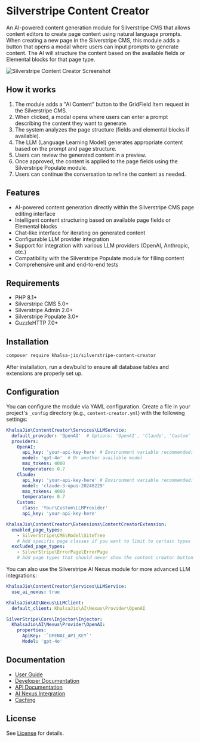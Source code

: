 # Silverstripe Content Creator

An AI-powered content generation module for Silverstripe CMS that allows content editors to create page content using natural language prompts. When creating a new page in the Silverstripe CMS, this module adds a button that opens a modal where users can input prompts to generate content. The AI will structure the content based on the available fields or Elemental blocks for that page type.

![Silverstripe Content Creator Screenshot](docs/en/images/content-creator-screenshot.png)

## How it works

1. The module adds a "AI Content" button to the GridField Item request in the Silverstripe CMS.
2. When clicked, a modal opens where users can enter a prompt describing the content they want to generate.
3. The system analyzes the page structure (fields and elemental blocks if available).
4. The LLM (Language Learning Model) generates appropriate content based on the prompt and page structure.
5. Users can review the generated content in a preview.
6. Once approved, the content is applied to the page fields using the Silverstripe Populate module.
7. Users can continue the conversation to refine the content as needed.

## Features

- AI-powered content generation directly within the Silverstripe CMS page editing interface
- Intelligent content structuring based on available page fields or Elemental blocks
- Chat-like interface for iterating on generated content
- Configurable LLM provider integration
- Support for integration with various LLM providers (OpenAI, Anthropic, etc.)
- Compatibility with the Silverstripe Populate module for filling content
- Comprehensive unit and end-to-end tests

## Requirements

- PHP 8.1+
- Silverstripe CMS 5.0+
- Silverstripe Admin 2.0+
- Silverstripe Populate 3.0+
- GuzzleHTTP 7.0+

## Installation

```sh
composer require khalsa-jio/silverstripe-content-creator
```

After installation, run a dev/build to ensure all database tables and extensions are properly set up.

## Configuration

You can configure the module via YAML configuration. Create a file in your project's `_config` directory (e.g., `content-creator.yml`) with the following settings:

```yaml
KhalsaJio\ContentCreator\Services\LLMService:
  default_provider: 'OpenAI'  # Options: 'OpenAI', 'Claude', 'Custom'
  providers:
    OpenAI:
      api_key: 'your-api-key-here' # Environment variable recommended: '`OPENAI_API_KEY`'
      model: 'gpt-4o'  # Or another available model
      max_tokens: 4000
      temperature: 0.7
    Claude:
      api_key: 'your-api-key-here' # Environment variable recommended: '`ANTHROPIC_API_KEY`'
      model: 'claude-3-opus-20240229'
      max_tokens: 4000
      temperature: 0.7
    Custom:
      class: 'Your\Custom\LLMProvider'
      api_key: 'your-api-key-here'

KhalsaJio\ContentCreator\Extensions\ContentCreatorExtension:
  enabled_page_types:
    - SilverStripe\CMS\Model\SiteTree
    # Add specific page classes if you want to limit to certain types
  excluded_page_types:
    - SilverStripe\ErrorPage\ErrorPage
    # Add page types that should never show the content creator button
```

You can also use the Silverstripe AI Nexus module for more advanced LLM integrations:

```yaml
KhalsaJio\ContentCreator\Services\LLMService:
  use_ai_nexus: true

KhalsaJio\AI\Nexus\LLMClient:
  default_client: KhalsaJio\AI\Nexus\Provider\OpenAI

SilverStripe\Core\Injector\Injector:
  KhalsaJio\AI\Nexus\Provider\OpenAI:
    properties:
      ApiKey: '`OPENAI_API_KEY`'
      Model: 'gpt-4o'
```

## Documentation

- [User Guide](docs/en/userguide.md)
- [Developer Documentation](docs/en/developer.md)
- [API Documentation](docs/en/api.md)
- [AI Nexus Integration](docs/en/ai-nexus-integration.md)
- [Caching](docs/en/caching.md)

## License

See [License](LICENSE) for details.
